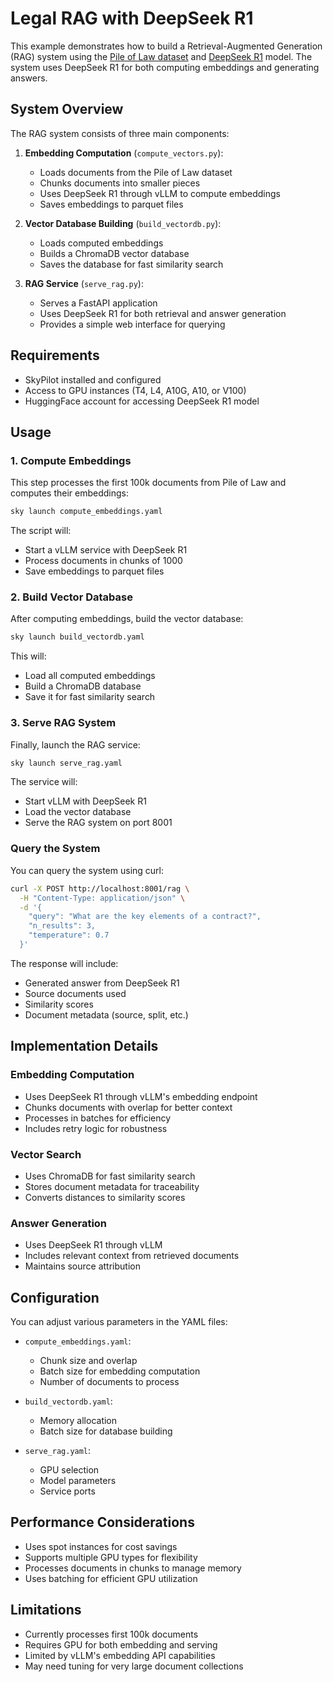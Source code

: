 # Legal RAG with DeepSeek R1

This example demonstrates how to build a Retrieval-Augmented Generation (RAG) system using the [Pile of Law dataset](https://huggingface.co/datasets/pile-of-law/pile-of-law) and [DeepSeek R1](https://github.com/deepseek-ai/DeepSeek-R1) model. The system uses DeepSeek R1 for both computing embeddings and generating answers.

## System Overview

The RAG system consists of three main components:

1. **Embedding Computation** (`compute_vectors.py`):
   - Loads documents from the Pile of Law dataset
   - Chunks documents into smaller pieces
   - Uses DeepSeek R1 through vLLM to compute embeddings
   - Saves embeddings to parquet files

2. **Vector Database Building** (`build_vectordb.py`):
   - Loads computed embeddings
   - Builds a ChromaDB vector database
   - Saves the database for fast similarity search

3. **RAG Service** (`serve_rag.py`):
   - Serves a FastAPI application
   - Uses DeepSeek R1 for both retrieval and answer generation
   - Provides a simple web interface for querying

## Requirements

- SkyPilot installed and configured
- Access to GPU instances (T4, L4, A10G, A10, or V100)
- HuggingFace account for accessing DeepSeek R1 model

## Usage

### 1. Compute Embeddings

This step processes the first 100k documents from Pile of Law and computes their embeddings:

```bash
sky launch compute_embeddings.yaml
```

The script will:
- Start a vLLM service with DeepSeek R1
- Process documents in chunks of 1000
- Save embeddings to parquet files

### 2. Build Vector Database

After computing embeddings, build the vector database:

```bash
sky launch build_vectordb.yaml
```

This will:
- Load all computed embeddings
- Build a ChromaDB database
- Save it for fast similarity search

### 3. Serve RAG System

Finally, launch the RAG service:

```bash
sky launch serve_rag.yaml
```

The service will:
- Start vLLM with DeepSeek R1
- Load the vector database
- Serve the RAG system on port 8001

### Query the System

You can query the system using curl:

```bash
curl -X POST http://localhost:8001/rag \
  -H "Content-Type: application/json" \
  -d '{
    "query": "What are the key elements of a contract?",
    "n_results": 3,
    "temperature": 0.7
  }'
```

The response will include:
- Generated answer from DeepSeek R1
- Source documents used
- Similarity scores
- Document metadata (source, split, etc.)

## Implementation Details

### Embedding Computation

- Uses DeepSeek R1 through vLLM's embedding endpoint
- Chunks documents with overlap for better context
- Processes in batches for efficiency
- Includes retry logic for robustness

### Vector Search

- Uses ChromaDB for fast similarity search
- Stores document metadata for traceability
- Converts distances to similarity scores

### Answer Generation

- Uses DeepSeek R1 through vLLM
- Includes relevant context from retrieved documents
- Maintains source attribution

## Configuration

You can adjust various parameters in the YAML files:

- `compute_embeddings.yaml`:
  - Chunk size and overlap
  - Batch size for embedding computation
  - Number of documents to process

- `build_vectordb.yaml`:
  - Memory allocation
  - Batch size for database building

- `serve_rag.yaml`:
  - GPU selection
  - Model parameters
  - Service ports

## Performance Considerations

- Uses spot instances for cost savings
- Supports multiple GPU types for flexibility
- Processes documents in chunks to manage memory
- Uses batching for efficient GPU utilization

## Limitations

- Currently processes first 100k documents
- Requires GPU for both embedding and serving
- Limited by vLLM's embedding API capabilities
- May need tuning for very large document collections

